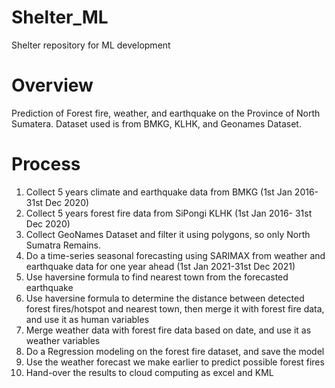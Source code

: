 # Shelter_ML
Shelter repository for ML development

# Overview
Prediction of Forest fire, weather, and earthquake on the Province of North Sumatera. Dataset used is from BMKG, KLHK, and Geonames Dataset.

# Process
1. Collect 5 years climate and earthquake data from BMKG (1st Jan 2016- 31st Dec 2020)
2. Collect 5 years forest fire data from SiPongi KLHK (1st Jan 2016- 31st Dec 2020)
3. Collect GeoNames Dataset and filter it using polygons, so only North Sumatra Remains.
4. Do a time-series seasonal forecasting using SARIMAX from weather and earthquake data for one year ahead (1st Jan 2021-31st Dec 2021)
5. Use haversine formula to find nearest town from the forecasted earthquake
6. Use haversine formula to determine the distance between detected forest fires/hotspot and nearest town, then merge it with forest fire data, and use it as human variables
7. Merge weather data with forest fire data based on date, and use it as weather variables
8. Do a Regression modeling on the forest fire dataset, and save the model
9. Use the weather forecast we make earlier to predict possible forest fires
10. Hand-over the results to cloud computing as excel and KML

